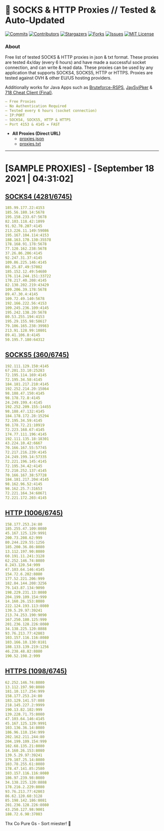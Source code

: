 <!-- MARKDOWN LINKS & IMAGES -->
<!-- https://www.markdownguide.org/basic-syntax/#reference-style-links -->
[contributors-shield]: https://img.shields.io/github/contributors/KaiBurton/free-proxies-autoupdated?style=for-the-badge
[contributors-url]: https://github.com/KaiBurton/free-proxies-autoupdated/graphs/contributors
[forks-shield]: https://img.shields.io/github/forks/KaiBurton/free-proxies-autoupdated?style=for-the-badge
[forks-url]: https://github.com/KaiBurton/free-proxies-autoupdated/network/members
[stars-shield]: https://img.shields.io/github/stars/KaiBurton/free-proxies-autoupdated?style=for-the-badge
[stars-url]: https://github.com/KaiBurton/free-proxies-autoupdated/stargazers
[issues-shield]: https://img.shields.io/github/issues/KaiBurton/free-proxies-autoupdated?style=for-the-badge
[issues-url]: https://github.com/KaiBurton/free-proxies-autoupdated/issues
[license-shield]: https://img.shields.io/github/license/KaiBurton/free-proxies-autoupdated?style=for-the-badge
[license-url]: https://github.com/KaiBurton/free-proxies-autoupdated/blob/main/LICENSE
[commit-shield]: https://img.shields.io/github/last-commit/KaiBurton/free-proxies-autoupdated?style=for-the-badge
[commit-url]: https://github.com/KaiBurton/free-proxies-autoupdated/commits/main

# 🎁 SOCKS & HTTP Proxies // Tested & Auto-Updated

[![Commits][commit-shield]][commit-url]
[![Contributors][contributors-shield]][contributors-url]
[![Stargazers][stars-shield]][stars-url]
[![Forks][forks-shield]][forks-url]
[![Issues][issues-shield]][issues-url]
[![MIT License][license-shield]][license-url]

### About
Free list of tested SOCKS & HTTP proxies in json & txt format. These proxies are tested 4x/day (every 6 hours) and have made a successful socket connection, and can write & read data. These proxies can be used by any application that supports SOCKS4, SOCKS5, HTTP or HTTPS. Proxies are tested against OVH & other EU/US hosting providers.

Additionally works for Java Apps such as [Bruteforce-RSPS](https://github.com/KaiBurton/Bruteforce-RSPS), [JaySyiPker](https://github.com/JayArrowz/JaySyiPker) & [718 Cheat Client (Final)](https://github.com/KaiBurton/718-Cheat-Client-Final). 

```yaml
— Free Proxies
— No Authentication Required
— Tested every 6 hours (socket connection)
— IP:PORT
— SOCKS4, SOCKS5, HTTP & HTTPS
— Port 4153 & 4145 = FAST
```

- **All Proxies (Direct URL)**
  - [proxies.json](https://raw.githubusercontent.com/KaiBurton/free-proxies-autoupdated/main/proxies.json)
  - [proxies.txt](https://raw.githubusercontent.com/KaiBurton/free-proxies-autoupdated/main/proxies.txt)

---

# [SAMPLE PROXIES] - [September 18 2021 | 04:31:02]

## [SOCKS4 (4281/6745)](https://raw.githubusercontent.com/KaiBurton/free-proxies-autoupdated/main/proxies-socks4.txt)
```yaml
185.99.177.22:4153
185.56.180.14:5678
195.158.233.67:5678
82.103.118.42:1099
91.92.78.207:4145
213.226.11.149:59086
195.167.104.114:4153
188.163.170.130:35578
178.168.91.178:5678
77.120.162.238:5678
37.26.86.206:4145
92.247.31.37:4145
109.86.225.146:4145
80.25.87.49:57082
185.152.12.49:54680
176.114.244.151:33722
178.217.40.208:4145
82.130.202.219:43429
109.206.39.178:5678
89.47.30.4:4145
109.72.49.140:5678
192.166.222.56:4153
109.245.236.109:4145
195.242.138.20:5678
80.53.255.194:4153
195.29.155.98:58617
79.106.165.238:39983
213.91.128.99:10801
89.41.106.8:4145
50.195.7.180:64312
```

## [SOCKS5 (360/6745)](https://raw.githubusercontent.com/KaiBurton/free-proxies-autoupdated/main/proxies-socks5.txt)
```yaml
192.111.129.150:4145
67.201.33.10:25283
72.195.114.169:4145
72.195.34.58:4145
184.181.217.210:4145
192.252.214.20:15864
98.188.47.150:4145
98.178.72.8:4145
24.249.199.4:4145
192.252.209.155:14455
98.188.47.132:4145
184.178.172.28:15294
72.195.34.59:4145
98.178.72.21:10919
72.223.168.67:4145
174.77.111.196:4145
192.111.135.18:18301
43.224.10.42:6667
70.166.167.55:57745
72.217.216.239:4145
24.249.199.14:57335
72.221.196.145:4145
72.195.34.42:4145
72.210.252.137:4145
70.166.167.38:57728
184.181.217.204:4145
98.162.96.52:4145
98.162.25.7:31653
72.221.164.34:60671
72.221.172.203:4145
```

## [HTTP (1006/6745)](https://raw.githubusercontent.com/KaiBurton/free-proxies-autoupdated/main/proxies-http.txt)
```yaml
158.177.253.24:80
185.255.47.109:8080
45.167.125.129:9991
200.73.208.62:999
80.244.229.55:1256
185.200.36.86:8080
13.112.197.90:8080
60.191.11.241:3128
62.252.146.74:8080
8.243.120.54:999
47.103.64.146:4145
154.72.6.202:8080
177.52.221.206:999
182.84.144.208:3256
79.143.87.134:9090
198.229.231.13:8080
204.199.109.154:999
14.160.26.153:8080
222.124.193.113:8080
139.5.29.97:39241
213.74.253.190:9090
167.250.180.125:999
201.236.128.226:8080
34.138.225.120:8888
93.76.213.77:42803
103.157.116.116:8080
103.166.10.130:8181
188.133.139.219:1256
46.238.48.82:8080
190.52.198.2:999
```

## [HTTPS (1098/6745)](https://raw.githubusercontent.com/KaiBurton/free-proxies-autoupdated/main/proxies-https.txt)
```yaml
62.252.146.74:8080
13.112.197.90:8080
181.10.117.254:999
158.177.253.24:80
183.129.141.57:888
218.145.227.2:9999
190.13.82.102:999
139.228.71.75:8080
47.103.64.146:4145
45.167.125.129:9991
103.136.36.14:8080
186.96.110.154:999
202.162.211.244:80
204.199.109.154:999
102.68.135.21:8080
14.160.26.153:8080
139.5.29.97:39241
179.107.25.14:8080
103.78.255.61:8080
178.47.141.85:2580
103.157.116.116:8080
186.97.239.98:8080
34.138.225.120:8888
178.216.2.229:8080
93.76.213.77:42803
86.62.120.68:3128
85.198.142.186:8081
201.236.128.226:8080
43.250.127.98:9001
188.72.6.98:37083
```



Thx Co Pure Gs - Sort miester! 💟
